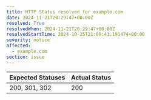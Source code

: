 ```yaml
---
title: HTTP Status resolved for example.com
date: 2024-11-21T20:29:47+00:00Z
resolved: True
resolvedWhen: 2024-11-21T20:29:47+00:00Z
resolvedStartTime: 2024-10-25T21:09:43.191474+00:00
severity: notice
affected:
  - example.com
section: issue
---
```


| Expected Statuses | Actual Status  |
|-------------------|----------------|
| 200, 301, 302 | 200 |

